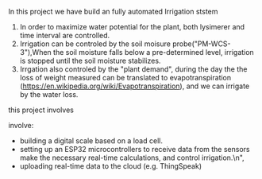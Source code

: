 
In this project we have build an fully automated Irrigation ststem
1. In order to maximize water potential for the plant, both lysimerer and time interval are controlled.
2. Irrigation can be controled by the soil moisure probe("PM-WCS-3"),When the soil moisture falls below a pre-determined level, irrigation is stopped until the soil moisture stabilizes.
3. Irrgation also controled by the "plant demand", during the day the the loss of weight measured can be translated to evapotranspiration (https://en.wikipedia.org/wiki/Evapotranspiration), and we can irrigate by the water loss.

this project involves 

involve: 
* building a digital scale based on a load cell.
* setting up an ESP32 microcontrollers to receive data from the sensors make the necessary real-time calculations, and control irrigation.\n",
* uploading real-time data to the cloud (e.g. ThingSpeak)
